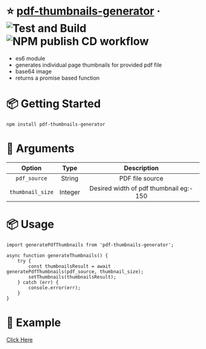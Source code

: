 
# ⭐️ [pdf-thumbnails-generator](https://www.npmjs.com/package/pdf-thumbnails-generator) &middot;  ![Test and Build](https://github.com/lexnim/pdf-thumbnails-generator/workflows/Test%20and%20Build/badge.svg?branch=master) ![NPM publish CD workflow](https://github.com/lexnim/pdf-thumbnails-generator/workflows/NPM%20publish%20CD%20workflow/badge.svg?branch=master)

- es6 module
- generates individual page thumbnails for provided pdf file
- base64 image
- returns a promise based function

# 📦 Getting Started

``` text
npm install pdf-thumbnails-generator
```

# 🚦 Arguments

| Option                    | Type    | Description                                                                |
|:-------------------------:|:-------:|:--------------------------------------------------------------------------:|
| `pdf_source`              | String  | PDF file source                                                            |
| `thumbnail_size`          | Integer | Desired width of pdf thumbnail eg:- 150                                    |

# 📦 Usage

``` text
import generatePdfThumbnails from 'pdf-thumbnails-generator';

async function generateThumbnails() {
    try {
        const thumbnailsResult = await generatePdfThumbnails(pdf_source, thumbnail_size);
        setThumbnails(thumbnailsResult);
    } catch (err) {
        console.error(err);
    }
}
```

# 🚀 Example

[Click Here](https://lexnim.github.io/pdf-thumbnails-generator/)
